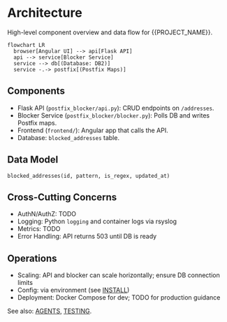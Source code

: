 <!-- Updated to best practices on 2025-09-14. -->
# Architecture

<!-- BEGIN GENERATED: ARCH:MAIN -->

High-level component overview and data flow for {{PROJECT_NAME}}.

```mermaid
flowchart LR
  browser[Angular UI] --> api[Flask API]
  api --> service[Blocker Service]
  service --> db[(Database: DB2)]
  service -.-> postfix[(Postfix Maps)]
```

## Components

- Flask API (`postfix_blocker/api.py`): CRUD endpoints on `/addresses`.
- Blocker Service (`postfix_blocker/blocker.py`): Polls DB and writes Postfix maps.
- Frontend (`frontend/`): Angular app that calls the API.
- Database: `blocked_addresses` table.

## Data Model

`blocked_addresses(id, pattern, is_regex, updated_at)`

## Cross-Cutting Concerns

- AuthN/AuthZ: TODO
- Logging: Python `logging` and container logs via rsyslog
- Metrics: TODO
- Error Handling: API returns 503 until DB is ready

## Operations

- Scaling: API and blocker can scale horizontally; ensure DB connection limits
- Config: via environment (see [INSTALL](INSTALL.md))
- Deployment: Docker Compose for dev; TODO for production guidance

See also: [AGENTS](AGENTS.md), [TESTING](TESTING.md).

<!-- END GENERATED: ARCH:MAIN -->
